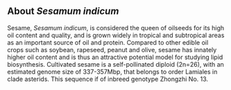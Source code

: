 About *Sesamum indicum*
-----------------------

Sesame, *Sesamum indicum*, is considered the queen of oilseeds for its high oil content and quality, 
and is grown widely in tropical and subtropical areas as an important source of oil and protein. 
Compared to other edible oil crops such as soybean, rapeseed, peanut and olive, sesame has innately 
higher oil content and is thus an attractive potential model for studying lipid biosynthesis.
Cultivated sesame is a self-pollinated diploid (2n=26), with an estimated genome size of 337-357Mbp,
that belongs to order Lamiales in clade asterids. 
This sequence if of inbreed genotype Zhongzhi No. 13.
